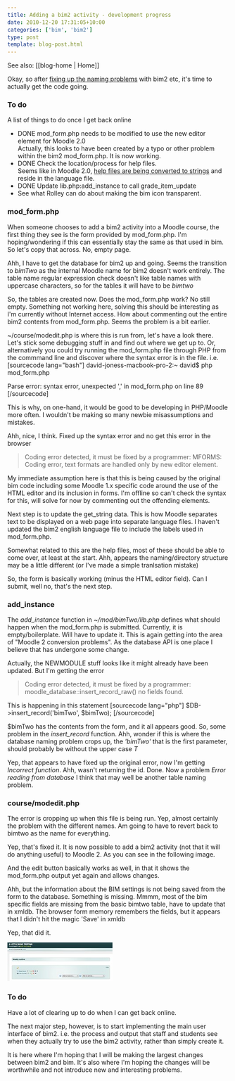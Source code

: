 ```yaml
---
title: Adding a bim2 activity - development progress
date: 2010-12-20 17:31:05+10:00
categories: ['bim', 'bim2']
type: post
template: blog-post.html
---
```


See also: [[blog-home | Home]]

Okay, so after [fixing up the naming problems](/blog2/2010/12/19/problems-with-naming-of-bim2/) with bim2 etc, it's time to actually get the code going.

### To do

A list of things to do once I get back online

- DONE mod\_form.php needs to be modified to use the new editor element for Moodle 2.0  
    Actually, this looks to have been created by a typo or other problem within the bim2 mod\_form.php. It is now working.
- DONE Check the location/process for help files.  
    Seems like in Moodle 2.0, [help files are being converted to strings](http://docs.moodle.org/en/Development:Help_strings) and reside in the language file.
- DONE Update lib.php:add\_instance to call grade\_item\_update
- See what Rolley can do about making the bim icon transparent.

### mod\_form.php

When someone chooses to add a bim2 activity into a Moodle course, the first thing they see is the form provided by mod\_form.php. I'm hoping/wondering if this can essentially stay the same as that used in bim. So let's copy that across. No, empty page.

Ahh, I have to get the database for bim2 up and going. Seems the transition to _bimTwo_ as the internal Moodle name for bim2 doesn't work entirely. The table name regular expression check doesn't like table names with uppercase characters, so for the tables it will have to be _bimtwo_

So, the tables are created now. Does the mod\_form.php work? No still empty. Something not working here, solving this should be interesting as I'm currently without Internet access. How about commenting out the entire bim2 contents from mod\_form.php. Seems the problem is a bit earlier.

~/course/modedit.php is where this is run from, let's have a look there. Let's stick some debugging stuff in and find out where we get up to. Or, alternatively you could try running the mod\_form.php file through PHP from the commmand line and discover where the syntax error is in the file. i.e. \[sourcecode lang="bash"\] david-joness-macbook-pro-2:~ david$ php mod\_form.php

Parse error: syntax error, unexpected ',' in mod\_form.php on line 89 \[/sourcecode\]

This is why, on one-hand, it would be good to be developing in PHP/Moodle more often. I wouldn't be making so many newbie misassumptions and mistakes.

Ahh, nice, I think. Fixed up the syntax error and no get this error in the browser

> Coding error detected, it must be fixed by a programmer: MFORMS: Coding error, text formats are handled only by new editor element.

My immediate assumption here is that this is being caused by the original bim code including some Moodle 1.x specific code around the use of the HTML editor and its inclusion in forms. I'm offline so can't check the syntax for this, will solve for now by commenting out the offending elements.

Next step is to update the get\_string data. This is how Moodle separates text to be displayed on a web page into separate language files. I haven't updated the bim2 english language file to include the labels used in mod\_form.php.

Somewhat related to this are the help files, most of these should be able to come over, at least at the start. Ahh, appears the naming/directory structure may be a little different (or I've made a simple tranlsation mistake)

So, the form is basically working (minus the HTML editor field). Can I submit, well no, that's the next step.

### add\_instance

The _add\_instance_ function in _~/mod/bimTwo/lib.php_ defines what should happen when the mod\_form.php is submitted. Currently, it is empty/boilerplate. Will have to update it. This is again getting into the area of "Moodle 2 conversion problems". As the database API is one place I believe that has undergone some change.

Actually, the NEWMODULE stuff looks like it might already have been updated. But I'm getting the error

> Coding error detected, it must be fixed by a programmer: moodle\_database::insert\_record\_raw() no fields found.

This is happening in this statement \[sourcecode lang="php"\] $DB->insert\_record('bimTwo', $bimTwo); \[/sourcecode\]

$bimTwo has the contents from the form, and it all appears good. So, some problem in the _insert\_record_ function. Ahh, wonder if this is where the database naming problem crops up, the _'bimTwo'_ that is the first parameter, should probably be without the upper case _T_

Yep, that appears to have fixed up the original error, now I'm getting _Incorrect function_. Ahh, wasn't returning the id. Done. Now a problem _Error reading from database_ I think that may well be another table naming problem.

### course/modedit.php

The error is cropping up when this file is being run. Yep, almost certainly the problem with the different names. Am going to have to revert back to bimtwo as the name for everything.

Yep, that's fixed it. It is now possible to add a bim2 activity (not that it will do anything useful) to Moodle 2. As you can see in the following image.

And the edit button basically works as well, in that it shows the mod\_form.php output yet again and allows changes.

Ahh, but the information about the BIM settings is not being saved from the form to the database. Something is missing. Mmmm, most of the bim specific fields are missing from the basic bimtwo table, have to update that in xmldb. The browser form memory remembers the fields, but it appears that I didn't hit the magic 'Save' in xmldb

Yep, that did it.

[![Evidence of bim2 activity in Moodle 2](images/5276170003_581424dee4_m.jpg)](http://www.flickr.com/photos/david_jones/5276170003/ "Evidence of bim2 activity in Moodle 2 by David T Jones, on Flickr")

### To do

Have a lot of clearing up to do when I can get back online.

The next major step, however, is to start implementing the main user interface of bim2. i.e. the process and output that staff and students see when they actually try to use the bim2 activity, rather than simply create it.

It is here where I'm hoping that I will be making the largest changes between bim2 and bim. It's also where I'm hoping the changes will be worthwhile and not introduce new and interesting problems.